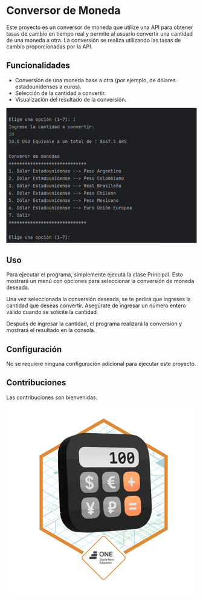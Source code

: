 # Conversor de Moneda

Este proyecto es un  conversor de moneda que utilize una API para obtener tasas de cambio en tiempo real y permite al usuario convertir una cantidad de una moneda a otra. La conversión se realiza utilizando las tasas de cambio proporcionadas por la API.

## Funcionalidades

- Conversión de una moneda base  a otra (por ejemplo, de dólares estadounidenses a euros).
- Selección de la cantidad a convertir.
- Visualización del resultado de la conversión.

![Menu](src/imagenes/pantallaMenu.png)

## Uso

Para ejecutar el programa, simplemente ejecuta la clase Principal. Esto mostrará un menú con opciones para seleccionar la conversión de moneda deseada.

Una vez seleccionada la conversión deseada, se te pedirá que ingreses la cantidad que deseas convertir. Asegúrate de ingresar un número entero válido cuando se solicite la cantidad.

Después de ingresar la cantidad, el programa realizará la conversión y mostrará el resultado en la consola.

## Configuración

No se requiere ninguna configuración adicional para ejecutar este proyecto.

## Contribuciones

Las contribuciones son bienvenidas.

![Badge](src/imagenes/Badge-Conversor.png)
